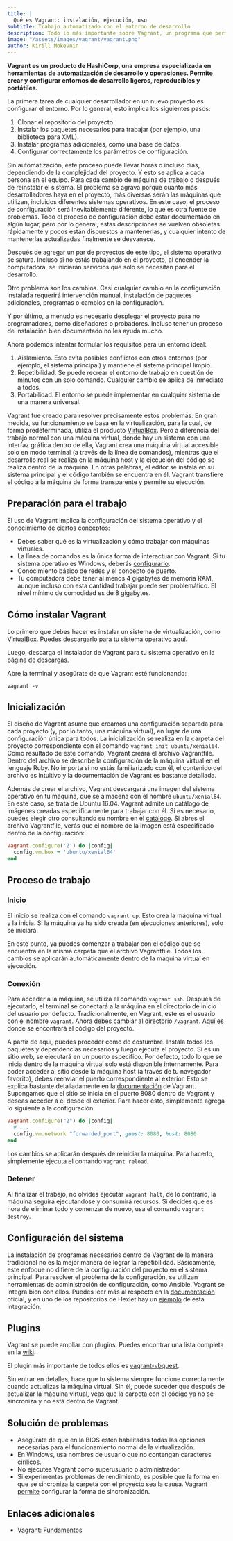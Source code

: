 ```yaml
---
title: |
  Qué es Vagrant: instalación, ejecución, uso
subtitle: Trabajo automatizado con el entorno de desarrollo
description: Todo lo más importante sobre Vagrant, un programa que permite crear y configurar entornos de desarrollo ligeros, reproducibles y portátiles
image: "/assets/images/vagrant/vagrant.png"
author: Kirill Mokevnin
---
```


**Vagrant es un producto de HashiCorp, una empresa especializada en herramientas de automatización de desarrollo y operaciones. Permite crear y configurar entornos de desarrollo ligeros, reproducibles y portátiles.**

La primera tarea de cualquier desarrollador en un nuevo proyecto es configurar el entorno. Por lo general, esto implica los siguientes pasos:

1. Clonar el repositorio del proyecto.
2. Instalar los paquetes necesarios para trabajar (por ejemplo, una biblioteca para XML).
3. Instalar programas adicionales, como una base de datos.
4. Configurar correctamente los parámetros de configuración.

<Banner name="intensive-devops" />

Sin automatización, este proceso puede llevar horas o incluso días, dependiendo de la complejidad del proyecto. Y esto se aplica a cada persona en el equipo. Para cada cambio de máquina de trabajo o después de reinstalar el sistema. El problema se agrava porque cuanto más desarrolladores haya en el proyecto, más diversas serán las máquinas que utilizan, incluidos diferentes sistemas operativos. En este caso, el proceso de configuración será inevitablemente diferente, lo que es otra fuente de problemas. Todo el proceso de configuración debe estar documentado en algún lugar, pero por lo general, estas descripciones se vuelven obsoletas rápidamente y pocos están dispuestos a mantenerlas, y cualquier intento de mantenerlas actualizadas finalmente se desvanece.

Después de agregar un par de proyectos de este tipo, el sistema operativo se satura. Incluso si no estás trabajando en el proyecto, al encender la computadora, se iniciarán servicios que solo se necesitan para el desarrollo.

Otro problema son los cambios. Casi cualquier cambio en la configuración instalada requerirá intervención manual, instalación de paquetes adicionales, programas o cambios en la configuración.

Y por último, a menudo es necesario desplegar el proyecto para no programadores, como diseñadores o probadores. Incluso tener un proceso de instalación bien documentado no les ayuda mucho.

Ahora podemos intentar formular los requisitos para un entorno ideal:

1. Aislamiento. Esto evita posibles conflictos con otros entornos (por ejemplo, el sistema principal) y mantiene el sistema principal limpio.
2. Repetibilidad. Se puede recrear el entorno de trabajo en cuestión de minutos con un solo comando. Cualquier cambio se aplica de inmediato a todos.
3. Portabilidad. El entorno se puede implementar en cualquier sistema de una manera universal.

Vagrant fue creado para resolver precisamente estos problemas. En gran medida, su funcionamiento se basa en la virtualización, para la cual, de forma predeterminada, utiliza el producto [VirtualBox](https://www.virtualbox.org/). Pero a diferencia del trabajo normal con una máquina virtual, donde hay un sistema con una interfaz gráfica dentro de ella, Vagrant crea una máquina virtual accesible solo en modo terminal (a través de la línea de comandos), mientras que el desarrollo real se realiza en la máquina host y la ejecución del código se realiza dentro de la máquina. En otras palabras, el editor se instala en su sistema principal y el código también se encuentra en él. Vagrant transfiere el código a la máquina de forma transparente y permite su ejecución.

## Preparación para el trabajo

El uso de Vagrant implica la configuración del sistema operativo y el conocimiento de ciertos conceptos:

* Debes saber qué es la virtualización y cómo trabajar con máquinas virtuales.
* La línea de comandos es la única forma de interactuar con Vagrant. Si tu sistema operativo es Windows, deberás [configurarlo](https://docs.microsoft.com/en-us/windows/wsl/install-win10).
* Conocimiento básico de redes y el concepto de puerto.
* Tu computadora debe tener al menos 4 gigabytes de memoria RAM, aunque incluso con esta cantidad trabajar puede ser problemático. El nivel mínimo de comodidad es de 8 gigabytes.

## Cómo instalar Vagrant

Lo primero que debes hacer es instalar un sistema de virtualización, como VirtualBox. Puedes descargarlo para tu sistema operativo [aquí](https://www.virtualbox.org/wiki/Downloads).

Luego, descarga el instalador de Vagrant para tu sistema operativo en la página de [descargas](https://www.vagrantup.com/downloads.html).

Abre la terminal y asegúrate de que Vagrant esté funcionando:

```shell
vagrant -v
```

## Inicialización

El diseño de Vagrant asume que creamos una configuración separada para cada proyecto (y, por lo tanto, una máquina virtual), en lugar de una configuración única para todos. La inicialización se realiza en la carpeta del proyecto correspondiente con el comando `vagrant init ubuntu/xenial64`. Como resultado de este comando, Vagrant creará el archivo Vagrantfile. Dentro del archivo se describe la configuración de la máquina virtual en el lenguaje Ruby. No importa si no estás familiarizado con él, el contenido del archivo es intuitivo y la documentación de Vagrant es bastante detallada.

Además de crear el archivo, Vagrant descargará una imagen del sistema operativo en tu máquina, que se almacena con el nombre `ubuntu/xenial64`. En este caso, se trata de Ubuntu 16.04. Vagrant admite un catálogo de imágenes creadas específicamente para trabajar con él. Si es necesario, puedes elegir otro consultando su nombre en el [catálogo](https://app.vagrantup.com/boxes/search). Si abres el archivo Vagrantfile, verás que el nombre de la imagen está especificado dentro de la configuración:

```ruby
Vagrant.configure('2') do |config|
  config.vm.box = 'ubuntu/xenial64'
end
```

## Proceso de trabajo

### Inicio

El inicio se realiza con el comando `vagrant up`. Esto crea la máquina virtual y la inicia. Si la máquina ya ha sido creada (en ejecuciones anteriores), solo se iniciará.

En este punto, ya puedes comenzar a trabajar con el código que se encuentra en la misma carpeta que el archivo Vagrantfile. Todos los cambios se aplicarán automáticamente dentro de la máquina virtual en ejecución.

### Conexión

Para acceder a la máquina, se utiliza el comando `vagrant ssh`. Después de ejecutarlo, el terminal se conectará a la máquina en el directorio de inicio del usuario por defecto. Tradicionalmente, en Vagrant, este es el usuario con el nombre `vagrant`. Ahora debes cambiar al directorio `/vagrant`. Aquí es donde se encontrará el código del proyecto.

A partir de aquí, puedes proceder como de costumbre. Instala todos los paquetes y dependencias necesarios y luego ejecuta el proyecto. Si es un sitio web, se ejecutará en un puerto específico. Por defecto, todo lo que se inicia dentro de la máquina virtual solo está disponible internamente. Para poder acceder al sitio desde la máquina host (a través de tu navegador favorito), debes reenviar el puerto correspondiente al exterior. Esto se explica bastante detalladamente en la [documentación](https://www.vagrantup.com/docs/networking/basic_usage.html) de Vagrant. Supongamos que el sitio se inicia en el puerto 8080 dentro de Vagrant y deseas acceder a él desde el exterior. Para hacer esto, simplemente agrega lo siguiente a la configuración:

```ruby
Vagrant.configure("2") do |config|
  # ...
  config.vm.network "forwarded_port", guest: 8080, host: 8080
end
```

Los cambios se aplicarán después de reiniciar la máquina. Para hacerlo, simplemente ejecuta el comando `vagrant reload`.

### Detener

Al finalizar el trabajo, no olvides ejecutar `vagrant halt`, de lo contrario, la máquina seguirá ejecutándose y consumirá recursos. Si decides que es hora de eliminar todo y comenzar de nuevo, usa el comando `vagrant destroy`.

## Configuración del sistema

La instalación de programas necesarios dentro de Vagrant de la manera tradicional no es la mejor manera de lograr la repetibilidad. Básicamente, este enfoque no difiere de la configuración del proyecto en el sistema principal. Para resolver el problema de la configuración, se utilizan herramientas de administración de configuración, como Ansible. Vagrant se integra bien con ellos. Puedes leer más al respecto en la [documentación](https://www.vagrantup.com/docs/provisioning/) oficial, y en uno de los repositorios de Hexlet hay un [ejemplo](https://github.com/hexlet-boilerplates/vagrant-ansible) de esta integración.

## Plugins

Vagrant se puede ampliar con plugins. Puedes encontrar una lista completa en la [wiki](https://github.com/hashicorp/vagrant/wiki/Available-Vagrant-Plugins).

El plugin más importante de todos ellos es [vagrant-vbguest](https://github.com/dotless-de/vagrant-vbguest).

Sin entrar en detalles, hace que tu sistema siempre funcione correctamente cuando actualizas la máquina virtual. Sin él, puede suceder que después de actualizar la máquina virtual, veas que la carpeta con el código ya no se sincroniza y no está dentro de Vagrant.

## Solución de problemas

* Asegúrate de que en la BIOS estén habilitadas todas las opciones necesarias para el funcionamiento normal de la virtualización.
* En Windows, usa nombres de usuario que no contengan caracteres cirílicos.
* No ejecutes Vagrant como superusuario o administrador.
* Si experimentas problemas de rendimiento, es posible que la forma en que se sincroniza la carpeta con el proyecto sea la causa. Vagrant [permite](https://www.vagrantup.com/docs/synced-folders/) configurar la forma de sincronización.

## Enlaces adicionales

* [Vagrant: Fundamentos](https://ru.hexlet.io/courses/vagrant-basics)
